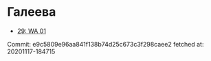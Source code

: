 # Галеева
- [29: WA 01](29.md)

Commit: e9c5809e96aa841f138b74d25c673c3f298caee2
 fetched at: 20201117-184715

